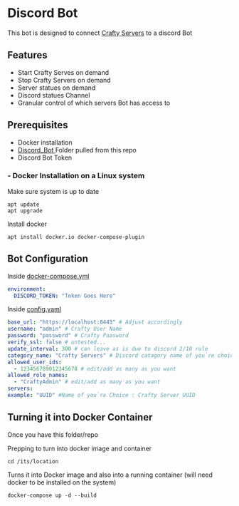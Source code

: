 # Discord Bot

This bot is designed to connect [Crafty Servers](https://craftycontrol.com) to a discord Bot


## Features  

- Start Crafty Serves on demand
- Stop Crafty Servers on demand
- Server statues on demand
- Discord statues Channel
- Granular control of which servers Bot has access to


## Prerequisites

- Docker installation
- [Discord_Bot ](/Discord_Bot/) Folder pulled from this repo
- Discord Bot Token 

### - Docker Installation on a Linux system

Make sure system is up to date

```
apt update
apt upgrade
```

Install docker
```
apt install docker.io docker-compose-plugin
```

## Bot Configuration

Inside [docker-compose.yml](docker-compose.yml) 

```yml
environment:
  DISCORD_TOKEN: "Token Goes Here"
```

Inside [config.yaml](/Discord_Bot/config/config.yaml) 

```yml
base_url: "https://localhost:8443" # Adjust accordingly 
username: "admin" # Crafty User Name
password: "password" # Crafty Paasword
verify_ssl: false # untested...
update_interval: 300 # can leave as is due to discord 2/10 rule
category_name: "Crafty Servers" # Discord catagory name of you`re choice
allowed_user_ids:
  - 123456789012345678 # edit/add as many as you want
allowed_role_names:
  - "CraftyAdmin" # edit/add as many as you want
servers:  
example: "UUID" #Name of you`re Choice : Crafty Server UUID
```

## Turning it into Docker Container

Once you have this folder/repo

Prepping to turn into docker image and container

```
cd /its/location
```

Turns it into Docker image and also into a running container (will need docker to be installed on the system)
```
docker-compose up -d --build
```


